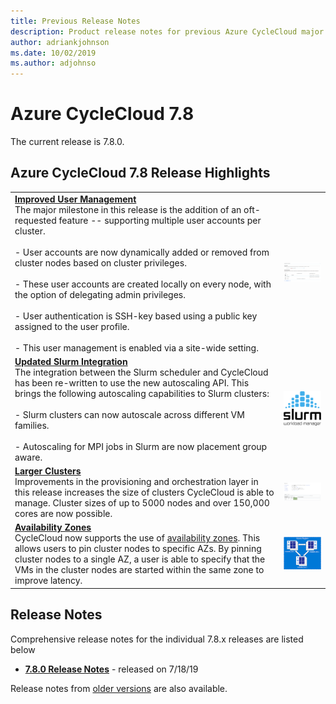 ```yaml
---
title: Previous Release Notes
description: Product release notes for previous Azure CycleCloud major release
author: adriankjohnson
ms.date: 10/02/2019
ms.author: adjohnso
---
```


# Azure CycleCloud 7.8

The current release is 7.8.0.

## Azure CycleCloud 7.8 Release Highlights

|  |  |
| --- | --- |
| [**Improved User Management**](~/concepts/user-management.md)<br/>The major milestone in this release is the addition of an oft-requested feature -- supporting multiple user accounts per cluster.<br/><br/>  - User accounts are now dynamically added or removed from cluster nodes based on cluster privileges. <br/><br/>  - These user accounts are created locally on every node, with the option of delegating admin privileges. <br/><br/>  - User authentication is SSH-key based using a public key assigned to the user profile. <br/><br/>  - This user management is enabled via a site-wide setting. | [ ![User-Management sample](./images/release-notes/access_small.png) ](./images/release-notes/access_large.png#lightbox)  |
| [**Updated Slurm Integration**](https://github.com/Azure/cyclecloud-slurm)<br/>The integration between the Slurm scheduler and CycleCloud has been re-written to use the new autoscaling API. This brings the following autoscaling capabilities to Slurm clusters:<br/><br/>  - Slurm clusters can now autoscale across different VM families. <br/><br/>  - Autoscaling for MPI jobs in Slurm are now placement group aware. |![Slurm sample](./images/release-notes/slurm.png) |
| [**Larger Clusters**](~/how-to/create-custom-image.md)<br/>Improvements in the provisioning and orchestration layer in this release increases the size of clusters CycleCloud is able to manage. Cluster sizes of up to 5000 nodes and over 150,000 cores are now possible. | [ ![Larger Cluster sample](./images/release-notes/10k-cluster_small.png) ](./images/release-notes/10k-cluster_large.png#lightbox)|
| [**Availability Zones**](cluster-references/cluster-template-reference.md)<br/>CycleCloud now supports the use of [availability zones](https://docs.microsoft.com/azure/availability-zones/az-overview). This allows users to pin cluster nodes to specific AZs. By pinning cluster nodes to a single AZ, a user is able to specify that the VMs in the cluster nodes are started within the same zone to improve latency. | ![Availability Zone sample](./images/release-notes/availability-zone.png) |

## Release Notes

Comprehensive release notes for the individual 7.8.x releases are listed below

* [**7.8.0 Release Notes**](release-notes/7-8-0.md) - released on 7/18/19

Release notes from [older versions](release-notes-archive.md) are also available.